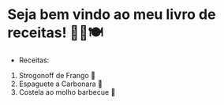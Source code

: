 # Seja bem vindo ao meu livro de receitas! 👩‍🍳🍽

* Receitas: 
1. Strogonoff de Frango 🐔
2. Espaguete a Carbonara 🍝
3. Costela ao molho barbecue 🍖
